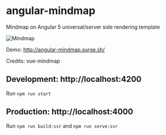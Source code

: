 # angular-mindmap
Mindmap on Angular 5 universal/server side rendering template

![Mindmap](/demo.png "Mindmap on angular and d3")

Demo: http://angular-mindmap.surge.sh/

Credits:
vue-mindmap



## Development: http://localhost:4200
Run ```npm run start```
## Production: http://localhost:4000
Run ```npm run build:ssr``` and ```npm run serve:ssr```
